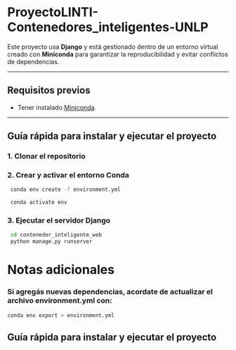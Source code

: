 # ProyectoLINTI-Contenedores_inteligentes-UNLP

Este proyecto usa **Django** y está gestionado dentro de un entorno virtual creado con **Miniconda** para garantizar la reproducibilidad y evitar conflictos de dependencias.

---

## Requisitos previos

- Tener instalado [Miniconda](https://docs.conda.io/en/latest/miniconda.html).

---

## Guía rápida para instalar y ejecutar el proyecto

### 1. Clonar el repositorio

### 2. Crear y activar el entorno Conda

   ```bash
    conda env create -f environment.yml
   ```
   ```bash
    conda activate env
   ```

### 3. Ejecutar el servidor Django
   ```bash
    cd contenedor_inteligente_web
    python manage.py runserver
   ```

# Notas adicionales

### Si agregás nuevas dependencias, acordate de actualizar el archivo environment.yml con:
   ```bash
conda env export > environment.yml
   ```


## Guía rápida para instalar y ejecutar el proyecto

